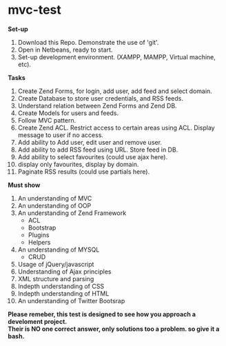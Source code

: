 mvc-test
========

<b>Set-up</b>
<ol>
    <li>Download this Repo. Demonstrate the use of 'git'.</li>
    <li>Open in Netbeans, ready to start.</li>
    <li>Set-up development environment. (XAMPP, MAMPP, Virtual machine, etc).</li>
</ol>

<b>Tasks</b>
<ol>
    <li>Create Zend Forms, for login, add user, add feed and select domain.</li>
    <li>Create Database to store user credentials, and RSS feeds.</li>
    <li>Understand relation between Zend Forms and Zend DB.</li>
    <li>Create Models for users and feeds.</li>
    <li>Follow MVC pattern.</li>
    <li>Create Zend ACL. Restrict access to certain areas using ACL. Display message to user if no access.</li>
    <li>Add ability to Add user, edit user and remove user.</li>
    <li>Add ability to add RSS feed using URL. Store feed in DB.</li>
    <li>Add ability to select favourites (could use ajax here).</li>
    <li>display only favourites, display by domain.</li>
    <li>Paginate RSS results (could use partials here).</li>
</ol>

<b>Must show</b>
<ol>
    <li>An understanding of MVC</li>
    <li>An understanding of OOP</li>
    <li>An understanding of Zend Framework
        <ul>
            <li>ACL</li>
            <li>Bootstrap</li>
            <li>Plugins</li>
            <li>Helpers</li>
        </ul>
    </li>
    <li>An understanding of MYSQL
        <ul>
            <li>CRUD</li>
        </ul>
    </li>
    <li>Usage of jQuery/javascript</li>
    <li>Understanding of Ajax principles</li>
    <li>XML structure and parsing</li>
    <li>Indepth understanding of CSS</li>
    <li>Indepth understanding of HTML</li>
    <li>An understanding of Twitter Bootsrap</li>
</ol>

<b>Please remeber, this test is designed to see how you approach a develoment project.</b><br>
<b>Their is NO one correct answer, only solutions too a problem. so give it a bash.</b>